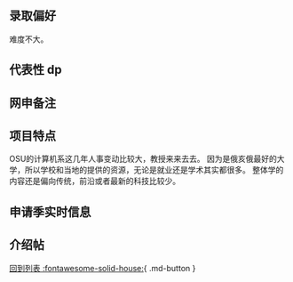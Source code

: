 ## 录取偏好
难度不大。

## 代表性 dp

## 网申备注

## 项目特点
OSU的计算机系这几年人事变动比较大，教授来来去去。
因为是俄亥俄最好的大学，所以学校和当地的提供的资源，无论是就业还是学术其实都很多。
整体学的内容还是偏向传统，前沿或者最新的科技比较少。

## 申请季实时信息

## 介绍帖

[回到列表 :fontawesome-solid-house:](grade.md){ .md-button }
